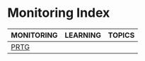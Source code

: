 # Monitoring Index

|MONITORING|LEARNING|TOPICS|
|---|---|---|
|[PRTG](systems/monitoring/monitoring-prtg)|||
